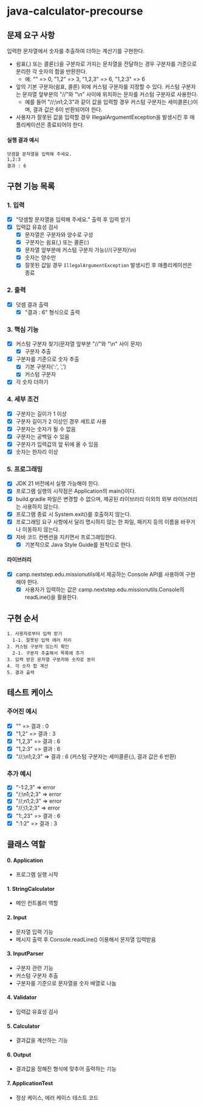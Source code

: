 # java-calculator-precourse

## 문제 요구 사항

입력한 문자열에서 숫자를 추출하여 더하는 계산기를 구현한다.

- 쉼표(,) 또는 콜론(:)을 구분자로 가지는 문자열을 전달하는 경우 구분자를 기준으로 분리한 각 숫자의 합을 반환한다.
    - 예: "" => 0, "1,2" => 3, "1,2,3" => 6, "1,2:3" => 6
- 앞의 기본 구분자(쉼표, 콜론) 외에 커스텀 구분자를 지정할 수 있다. 커스텀 구분자는 문자열 앞부분의 "//"와 "\n" 사이에 위치하는 문자를 커스텀 구분자로 사용한다.
    - 예를 들어 "//;\n1;2;3"과 같이 값을 입력할 경우 커스텀 구분자는 세미콜론(;)이며, 결과 값은 6이 반환되어야 한다.
- 사용자가 잘못된 값을 입력할 경우 IllegalArgumentException을 발생시킨 후 애플리케이션은 종료되어야 한다.

#### 실행 결과 예시

    덧셈할 문자열을 입력해 주세요.
    1,2:3
    결과 : 6

## 구현 기능 목록

### 1. 입력

- [x] "덧셈할 문자열을 입력해 주세요." 출력 후 입력 받기
- [x] 입력값 유효성 검사
    - [x] 문자열은 구분자와 양수로 구성
    - [x] 구분자는 쉼표(,) 또는 콜론(:)
    - [x] 문자열 앞부분에 커스텀 구분자 가능(//{구분자}\n)
    - [x] 숫자는 양수만
    - [x] 잘못된 값일 경우 `IllegalArgumentException` 발생시킨 후 애플리케이션은 종료

### 2. 출력

- [x] 덧셈 결과 출력
    - [x] "결과 : 6" 형식으로 출력

### 3. 핵심 기능

- [x] 커스텀 구분자 찾기(문자열 앞부분 "//"와 "\n" 사이 문자)
    - [x] 구분자 추출
- [x] 구분자를 기준으로 숫자 추출
    - [x] 기본 구분자(':', ',')
    - [x] 커스텀 구분자
- [x] 각 숫자 더하기

### 4. 세부 조건

- [x] 구분자는 길이가 1 이상
- [x] 구분자 길이가 2 이상인 경우 세트로 사용
- [x] 구분자는 숫자가 될 수 없음
- [x] 구분자는 공백일 수 있음
- [x] 구분자가 입력값의 앞 뒤에 올 수 있음
- [x] 숫자는 한자리 이상

### 5. 프로그래밍

- [x] JDK 21 버전에서 실행 가능해야 한다.
- [x] 프로그램 실행의 시작점은 Application의 main()이다.
- [x] build.gradle 파일은 변경할 수 없으며, 제공된 라이브러리 이외의 외부 라이브러리는 사용하지 않는다.
- [x] 프로그램 종료 시 System.exit()를 호출하지 않는다.
- [x] 프로그래밍 요구 사항에서 달리 명시하지 않는 한 파일, 패키지 등의 이름을 바꾸거나 이동하지 않는다.
- [x] 자바 코드 컨벤션을 지키면서 프로그래밍한다.
    - [x] 기본적으로 Java Style Guide를 원칙으로 한다.

#### 라이브러리

- [x] camp.nextstep.edu.missionutils에서 제공하는 Console API를 사용하여 구현해야 한다.
    - [x] 사용자가 입력하는 값은 camp.nextstep.edu.missionutils.Console의 readLine()을 활용한다.

## 구현 순서

```
1. 사용자로부터 입력 받기
  1-1. 잘못된 입력 에러 처리
2. 커스텀 구분자 있는지 확인
  2-1. 구분자 추출해서 목록에 추가
3. 입력 받은 문자열 구분자와 숫자로 분리
4. 각 숫자 합 계산
5. 결과 출력 
```

## 테스트 케이스

### 주어진 예시

- [x] "" => 결과 : 0
- [x] "1,2" => 결과 : 3
- [x] "1,2,3" => 결과 : 6
- [x] "1,2:3" => 결과 : 6
- [x] "//;\n1;2;3" => 결과 : 6 (커스텀 구분자는 세미콜론(;), 결과 값은 6 반환)

### 추가 예시

- [x] "-1:2,3" => error
- [x] "/;\n1;2;3" => error
- [x] "//;n1;2;3" => error
- [x] "//;\1;2;3" => error
- [x] "1:,23" => 결과 : 6
- [x] ":1:2" => 결과 : 3

## 클래스 역할

#### 0. Application

- 프로그램 실행 시작

#### 1. StringCalculator

- 메인 컨트롤러 역할

#### 2. Input

- 문자열 입력 기능
- 메시지 출력 후 Console.readLine() 이용해서 문자열 입력받음

#### 3. InputParser

- 구분자 관련 기능
- 커스텀 구분자 추출
- 구분자를 기준으로 문자열을 숫자 배열로 나눔

#### 4. Validator

- 입력값 유효성 검사

#### 5. Calculator

- 결과값을 계산하는 기능

#### 6. Output

- 결과값을 정해진 형식에 맞추어 출력하는 기능

#### 7. ApplicationTest

- 정상 케이스, 에러 케이스 테스트 코드